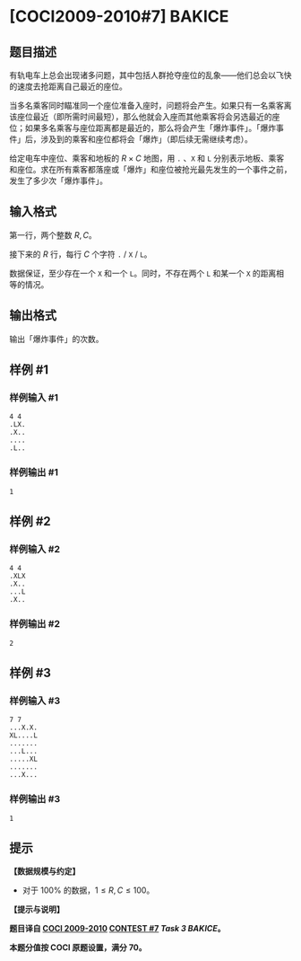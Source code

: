 # [COCI2009-2010#7] BAKICE

## 题目描述

有轨电车上总会出现诸多问题，其中包括人群抢夺座位的乱象——他们总会以飞快的速度去抢距离自己最近的座位。

当多名乘客同时瞄准同一个座位准备入座时，问题将会产生。如果只有一名乘客离该座位最近（即所需时间最短），那么他就会入座而其他乘客将会另选最近的座位；如果多名乘客与座位距离都是最近的，那么将会产生「爆炸事件」。「爆炸事件」后，涉及到的乘客和座位都将会「爆炸」（即后续无需继续考虑）。

给定电车中座位、乘客和地板的 $R \times C$ 地图，用 $\texttt .$ 、$\texttt X$ 和 $\texttt L$ 分别表示地板、乘客和座位。求在所有乘客都落座或「爆炸」和座位被抢光最先发生的一个事件之前，发生了多少次「爆炸事件」。

## 输入格式

第一行，两个整数 $R,C$。

接下来的 $R$ 行，每行 $C$ 个字符 $\texttt .$ / $\texttt X$ / $\texttt L$。

数据保证，至少存在一个 $\texttt X$ 和一个 $\texttt L$。同时，不存在两个 $\texttt L$ 和某一个 $\texttt X$ 的距离相等的情况。

## 输出格式

输出「爆炸事件」的次数。

## 样例 #1

### 样例输入 #1
```
4 4
.LX.
.X..
....
.L..
```

### 样例输出 #1

```
1
```

## 样例 #2

### 样例输入 #2
```
4 4
.XLX
.X..
...L
.X..
```

### 样例输出 #2

```
2
```

## 样例 #3

### 样例输入 #3
```
7 7
...X.X.
XL....L
.......
...L...
.....XL
.......
...X...
```

### 样例输出 #3

```
1
```

## 提示

**【数据规模与约定】**

- 对于 $100\%$ 的数据，$1 \le R,C \le 100$。

**【提示与说明】**

**题目译自 [COCI 2009-2010](https://hsin.hr/coci/archive/2009_2010/) [CONTEST #7](https://hsin.hr/coci/archive/2009_2010/contest7_tasks.pdf) _Task 3 BAKICE_。**

**本题分值按 COCI 原题设置，满分 $70$。**
